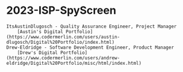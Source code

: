 # 2023-ISP-SpyScreen
	ItsAustinDlugosch - Quality Assurance Engineer, Project Manager
		[Austin's Digital Portfolio](https://www.codermerlin.com/users/austin-dlugosch/Digital%20Portfolio/index.html)
	Drew-Eldridge - Software Development Engineer, Product Manager
		[Drew's Digital Portfolio](https://www.codermerlin.com/users/andrew-eldridge/Digital%20Portfolio/misc/html/index.html)
